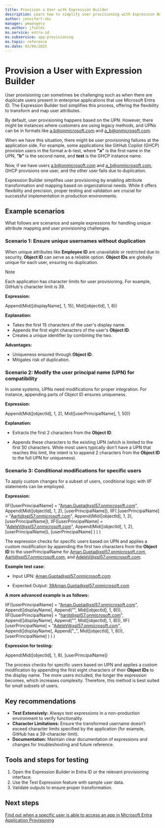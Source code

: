 ```yaml
---
title: Provision a User with Expression Builder
description: Learn how to simplify user provisioning with Expression Builder, handle duplicate users, and transform user attributes for seamless integration. 
author: jenniferf-skc
manager: pmwongera
ms.author: jfields
ms.service: entra-id
ms.subservice: app-provisioning
ms.topic: reference
ms.date: 03/04/2025
---
```


# Provision a User with Expression Builder

User provisioning can sometimes be challenging such as when there are duplicate users present in enterprise applications that use Microsoft Entra ID. The Expression Builder tool simplifies this process, offering the flexibility to transform and map user attributes. 

By default, user provisioning happens based on the UPN. However, there might be instances where customers are using legacy methods, and UPNs can be in formats like a.b@onmicrosoft.com and a_b@onmicrosoft.com. 

When we have this situation, there might be user provisioning failures at the application side. For example, some applications like GitHub Copilot (GHCP) provision users in the format a-b-test, where **"a"** is the first name in the UPN, **"b"** is the second name, and **test** is the GHCP instance name. 

Now, if we have users a.b@onmicrosoft.com and a_b@onmicrosoft.com, GHCP provisions one user, and the other user fails due to duplication. 

Expression Builder simplifies user provisioning by enabling attribute transformation and mapping based on organizational needs. While it offers flexibility and precision, proper testing and validation are crucial for successful implementation in production environments.

## Example scenarios

What follows are scenarios and sample expressions for handling unique attribute mapping and user provisioning challenges.

### Scenario 1: Ensure unique usernames without duplication

When unique attributes like **Employee ID** are unavailable or restricted due to security, **Object ID** can serve as a reliable option. **Object IDs** are globally unique for each user, ensuring no duplication. 

> [!NOTE]
> Each application has character limits for user provisioning. For example, GitHub's character limit is 39. 

**Expression:** 

Append(Mid([displayName], 1, 15), Mid([objectId], 1, 8)) 

**Explanation:** 

- Takes the first 15 characters of the user's display name. 
- Appends the first eight characters of the user's **Object ID**. 
- Creates a unique identifier by combining the two. 

**Advantages:** 

- Uniqueness ensured through **Object ID**. 
- Mitigates risk of duplication. 

### Scenario 2: Modify the user principal name (UPN) for compatibility 

In some systems, UPNs need modifications for proper integration. For instance, appending parts of Object ID ensures uniqueness. 

**Expression:** 

Append(Mid([objectId], 1, 2), Mid([userPrincipalName], 1, 50)) 

**Explanation:** 

- Extracts the first 2 characters from the **Object ID**. 

- Appends these characters to the existing UPN (which is limited to the first 50 characters. While most users typically don't have a UPN that reaches this limit, the intent is to append 2 characters from the **Object ID** to the full UPN for uniqueness). 

### Scenario 3: Conditional modifications for specific users 
To apply custom changes for a subset of users, conditional logic with IIF statements can be employed. 

**Expression:**

IIF([userPrincipalName] = "Aman.Gupta@xpl57.onmicrosoft.com", Append(Mid([objectId], 1, 2), [userPrincipalName]), IIF( [userPrincipalName] = "Aarti@xpl57.onmicrosoft.com", Append(Mid([objectId], 1, 2), [userPrincipalName]), IIF([userPrincipalName] = "AdeleV@xpl57.onmicrosoft.com", Append(Mid([objectId], 1, 2), [userPrincipalName]), [userPrincipalName] ) ) )

The expression checks for specific users based on UPN and applies a custom modification by appending the first two characters from the **Object ID** to the userPrincipalName for Aman.Gupta@xpl57.onmicrosoft.com, Aarti@xpl57.onmicrosoft.com, and AdeleV@xpl57.onmicrosoft.com. 

**Example test case:** 

- Input UPN: Aman.Gupta@xpl57.onmicrosoft.com 

- Expected Output: 39Aman.Gupta@xpl57.onmicrosoft.com

**A more advanced example is as follows:**

IIF([userPrincipalName] = "Aman.Gupta@xpl57.onmicrosoft.com", Append([displayName], Append("", Mid([objectId], 1, 8))), IIF([userPrincipalName] = "harjit@xpl57.onmicrosoft.com", Append([displayName], Append("", Mid([objectId], 1, 8))), IIF( [userPrincipalName] = "AdeleV@xpl57.onmicrosoft.com", Append([displayName], Append("_", Mid([objectId], 1, 8))), [userPrincipalName] ) ) )

**Expression for testing:** 

Append(Mid([objectId], 1, 8), [userPrincipalName]) 

The process checks for specific users based on UPN and applies a custom modification by appending the first eight characters of their **Object IDs** to the display name. The more users included, the longer the expression becomes, which increases complexity. Therefore, this method is best suited for small subsets of users.  

## Key recommendations 

- **Test Extensively:** Always test expressions in a non-production environment to verify functionality. 
- **Character Limitations:** Ensure the transformed username doesn’t exceed character limits specified by the application (for example, GitHub has a 39-character limit). 
- **Documentation:** Maintain clear documentation of expressions and changes for troubleshooting and future reference. 

## Tools and steps for testing 

1. Open the Expression Builder in Entra ID or the relevant provisioning interface. 
1. Use the Test Expression feature with sample user data. 
1. Validate outputs to ensure proper transformation. 

## Next steps 

[Find out when a specific user is able to access an app in Microsoft Entra Application Provisioning](/entra/identity/app-provisioning/application-provisioning-when-will-provisioning-finish-specific-user)






